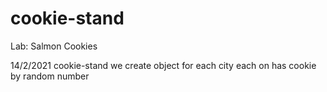# cookie-stand
Lab: Salmon Cookies

14/2/2021
cookie-stand
we create object for each city each on has cookie by  random number 
